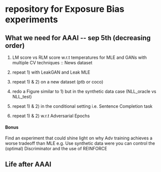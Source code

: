 # repository for Exposure Bias experiments


## What we need for AAAI -- sep 5th (decreasing order)

1) LM score vs RLM score w.r.t temperatures for MLE and GANs with multiple CV techniques :: News dataset

2) repeat 1) with LeakGAN and Leak MLE

3) repeat 1) & 2) on a new dataset (ptb or coco)

4) redo a Figure similar to 1) but in the synthetic data case (NLL_oracle vs NLL_test) 

5) repeat 1) & 2) in the conditional setting i.e. Sentence Completion task

6) repeat 1) & 2) w.r.t Adversarial Epochs

#### Bonus

Find an experiment that could shine light on why Adv training achieves a worse tradeoff than MLE
e.g. Use synthetic data were you can control the (optimal) Discriminator and the use of REINFORCE


## Life after AAAI




